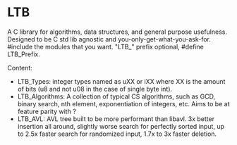 # LTB
A C library for algorithms, data structures, and general purpose usefulness. Designed to be C std lib agnostic and you-only-get-what-you-ask-for. #include the modules that you want. "LTB_" prefix optional, #define LTB_Prefix.

Content:
  - LTB_Types: integer types named as uXX or iXX where XX is the amount of bits (u8 and not u08 in the case of single byte int).
  - LTB_Algorithms: A collection of typical CS algorithms, such as GCD, binary search, nth element, exponentiation of integers, etc.
                    Aims to be at feature parity with <algorithm>?
  - LTB_AVL: AVL tree built to be more performant than libavl. 3x better insertion all around, slightly worse search for perfectly sorted              input, up to 2.5x faster search for randomized input, 1.7x to 3x faster deletion.
  
